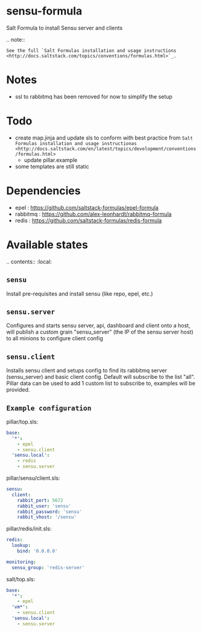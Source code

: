 sensu-formula
=============

Salt Formula to install Sensu server and clients

.. note::

    See the full `Salt Formulas installation and usage instructions
    <http://docs.saltstack.com/topics/conventions/formulas.html>`_.

Notes
====

* ssl to rabbitmq has been removed for now to simplify the setup

Todo
====

* create map.jinja and update sls to conform with best practice from `Salt Formulas installation and usage instructionas <http://docs.saltstack.com/en/latest/topics/development/conventions/formulas.html>`
  * update pillar.example
* some templates are still static

Dependencies
============

* epel : https://github.com/saltstack-formulas/epel-formula
* rabbitmq : https://github.com/alex-leonhardt/rabbitmq-formula
* redis : https://github.com/saltstack-formulas/redis-formula

Available states
================

.. contents::
    :local:


``sensu``
---------

Install pre-requisites and install sensu (like repo, epel, etc.)


``sensu.server``
----------------

Configures and starts sensu server, api, dashboard and client onto a host, will publish a custom grain "sensu_server" (the IP of the sensu server host) to all minions to configure client config


``sensu.client``
----------------

Installs sensu client and setups config to find its rabbitmq server (sensu_server) and basic client config. Default will subscribe to the list "all". Pillar data can be used to add 1 custom list to subscribe to, examples will be provided.


``Example configuration``
-------------------------

pillar/top.sls:
```yaml
base:
  '*':
    - epel
    - sensu.client
  'sensu.local':
    - redis
    - sensu.server
```

pillar/sensu/client.sls:
```yaml
sensu:
  client:
    rabbit_port: 5672
    rabbit_user: 'sensu'
    rabbit_password: 'sensu'
    rabbit_vhost: '/sensu'
```

pillar/redis/init.sls:
```yaml
redis:
  lookup:
    bind: '0.0.0.0'

monitoring:
  sensu_group: 'redis-server'
```

salt/top.sls:
```yaml
base:
  '*':
    - epel
  'vm*':
    - sensu.client
  'sensu.local':
    - sensu.server
```

